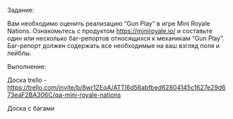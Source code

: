 Задание:

Вам необходимо оценить реализацию “Gun Play” в игре Mini Royale Nations.
Ознакомьтесь с продуктом https://miniroyale.io/ и составьте один или несколько баг-репортов
относящихся к механикам “Gun Play”. Баг-репорт должен содержать все необходимые на ваш
взгляд поля и лейблы.

Выполнение: 

Доска trello - https://trello.com/invite/b/8wr1ZEqA/ATTI6d56abfbed62804145c1627e29d673eaF2BA306C/qa-mini-royale-nations

Доска с багами